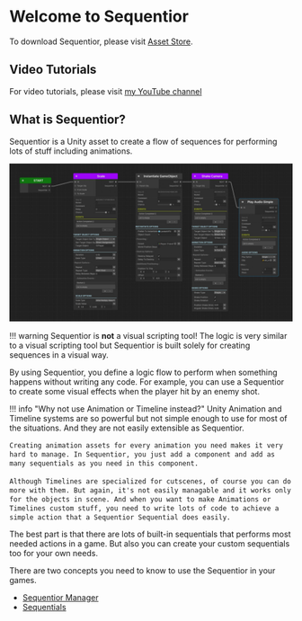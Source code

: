 # Welcome to Sequentior

To download Sequentior, please visit [Asset Store](https://u3d.as/3zcL).

## Video Tutorials

For video tutorials, please visit [my YouTube channel](https://www.youtube.com/playlist?list=PL4V_Ku4wrTUuIAPjiktsWgrQkWVpfa4IZ)

## What is Sequentior?

Sequentior is a Unity asset to create a flow of sequences for performing lots of stuff including animations.

![Sequentior Graph Sample](img/sequentiorgraphsample.jpg)


!!! warning
    Sequentior is **not** a visual scripting tool! The logic is very similar to a visual scripting tool but Sequentior is built solely for creating sequences in a visual way.


By using Sequentior, you define a logic flow to perform when something happens without writing any code. For example, you can use a Sequentior to create some visual effects when the player hit by an enemy shot. 

!!! info "Why not use Animation or Timeline instead?"
    Unity Animation and Timeline systems are so powerful but not simple enough to use for most of the situations. And they are not easily extensible as Sequentior. 
    
    Creating animation assets for every animation you need makes it very hard to manage. In Sequentior, you just add a component and add as many sequentials as you need in this component.
    
    Although Timelines are specialized for cutscenes, of course you can do more with them. But again, it's not easily managable and it works only for the objects in scene. And when you want to make Animations or Timelines custom stuff, you need to write lots of code to achieve a simple action that a Sequentior Sequential does easily.

The best part is that there are lots of built-in sequentials that performs most needed actions in a game. But also you can create your custom sequentials too for your own needs.

There are two concepts you need to know to use the Sequentior in your games.

* [Sequentior Manager](sequentiormanager/index.md)
* [Sequentials](sequentials/index.md)





